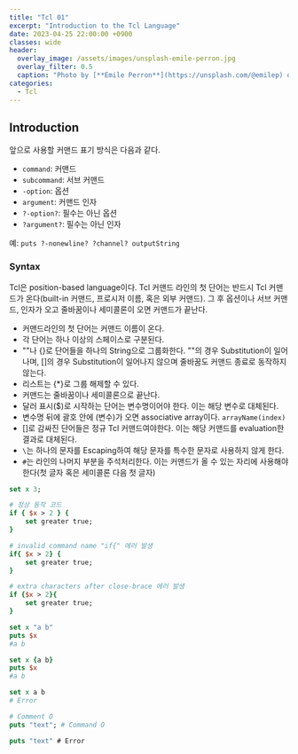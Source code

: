 ```yaml
---
title: "Tcl 01"
excerpt: "Introduction to the Tcl Language"
date: 2023-04-25 22:00:00 +0900
classes: wide
header:
  overlay_image: /assets/images/unsplash-emile-perron.jpg
  overlay_filter: 0.5
  caption: "Photo by [**Emile Perron**](https://unsplash.com/@emilep) on [**Unsplash**](https://unsplash.com/)"
categories:
  - Tcl
---
```


## Introduction

앞으로 사용할 커맨드 표기 방식은 다음과 같다.

- `command`: 커맨드
- `subcommand`: 서브 커맨드
- `-option`: 옵션
- `argument`: 커맨드 인자
- `?-option?`: 필수는 아닌 옵션
- `?argument?`: 필수는 아닌 인자

예: `puts ?-nonewline? ?channel? outputString`

### Syntax

Tcl은 position-based language이다. Tcl 커맨드 라인의 첫 단어는 반드시 Tcl 커맨드가 온다(built-in 커맨드, 프로시저 이름, 혹은 외부 커맨드). 그 후 옵션이나 서브 커맨드, 인자가 오고 줄바꿈이나 세미콜론이 오면 커맨드가 끝난다.  

- 커맨드라인의 첫 단어는 커맨드 이름이 온다.
- 각 단어는 하나 이상의 스페이스로 구분된다.
- ""나 {}로 단어들을 하나의 String으로 그룹화한다. ""의 경우 Substitution이 일어나며, []의 경우 Substitution이 일어나지 않으며 줄바꿈도 커맨드 종료로 동작하지 않는다.
- 리스트는 {*}로 그룹 해제할 수 있다.
- 커맨드는 줄바꿈이나 세미콜론으로 끝난다.
- 달러 표시($)로 시작하는 단어는 변수명이어야 한다. 이는 해당 변수로 대체된다.
- 변수명 뒤에 괄호 안에 (변수)가 오면 associative array이다. `arrayName(index)`
- []로 감싸진 단어들은 정규 Tcl 커맨드여야한다. 이는 해당 커맨드를 evaluation한 결과로 대체된다.
- `\`는 하나의 문자를 Escaping하여 해당 문자를 특수한 문자로 사용하지 않게 한다. 
- `#`는 라인의 나머지 부분을 주석처리한다. 이는 커맨드가 올 수 있는 자리에 사용해야 한다(첫 글자 혹은 세미콜론 다음 첫 글자)

```tcl
set x 3;

# 정상 동작 코드
if { $x > 2 } {
    set greater true;
}

# invalid command name "if{" 에러 발생
if{ $x > 2} {
    set greater true;
}

# extra characters after close-brace 에러 발생
if {$x > 2}{
    set greater true;
}

set x "a b"
puts $x
#a b

set x {a b}
puts $x
#a b

set x a b
# Error

# Comment O
puts "text"; # Command O

puts "text" # Error
```

